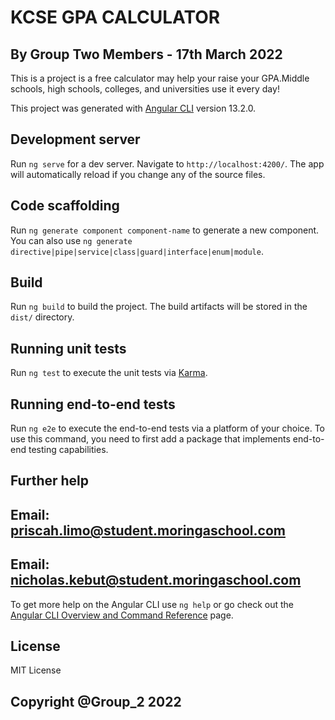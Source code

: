 # KCSE GPA CALCULATOR

## By Group Two Members - 17th March 2022

This is a project is a free calculator may help your raise your GPA.Middle schools, high schools, colleges, and universities use it every day!

This project was generated with [Angular CLI](https://github.com/angular/angular-cli) version 13.2.0.

## Development server

Run `ng serve` for a dev server. Navigate to `http://localhost:4200/`. The app will automatically reload if you change any of the source files.

## Code scaffolding

Run `ng generate component component-name` to generate a new component. You can also use `ng generate directive|pipe|service|class|guard|interface|enum|module`.

## Build

Run `ng build` to build the project. The build artifacts will be stored in the `dist/` directory.

## Running unit tests

Run `ng test` to execute the unit tests via [Karma](https://karma-runner.github.io).

## Running end-to-end tests

Run `ng e2e` to execute the end-to-end tests via a platform of your choice. To use this command, you need to first add a package that implements end-to-end testing capabilities.

## Further help

## Email: priscah.limo@student.moringaschool.com
## Email: nicholas.kebut@student.moringaschool.com

To get more help on the Angular CLI use `ng help` or go check out the [Angular CLI Overview and Command Reference](https://angular.io/cli) page.

## License

MIT License

## Copyright @Group_2 2022
